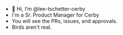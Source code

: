 - 👋 Hi, I’m @lee-tschetter-cerby
- I'm a Sr. Product Manager for Cerby
- You will see the PRs, issues, and approvals.
- Birds aren't real.
<!---
lee-tschetter-cerby/lee-tschetter-cerby is a ✨ special ✨ repository because its `README.md` (this file) appears on your GitHub profile.
You can click the Preview link to take a look at your changes.
--->
